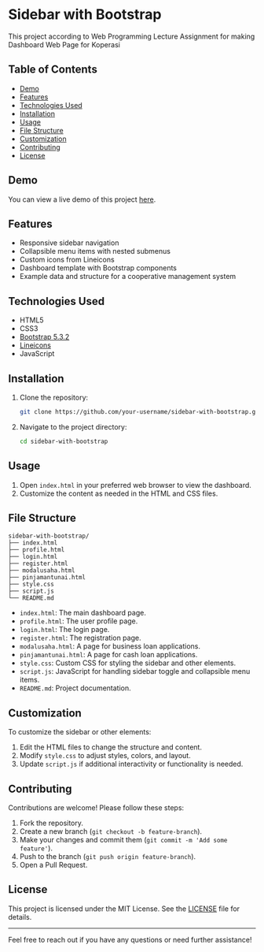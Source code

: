 # Sidebar with Bootstrap

This project according to Web Programming Lecture Assignment for making Dashboard Web Page for Koperasi

## Table of Contents

- [Demo](#demo)
- [Features](#features)
- [Technologies Used](#technologies-used)
- [Installation](#installation)
- [Usage](#usage)
- [File Structure](#file-structure)
- [Customization](#customization)
- [Contributing](#contributing)
- [License](#license)

## Demo

You can view a live demo of this project [here](https://your-demo-link.com).

## Features

- Responsive sidebar navigation
- Collapsible menu items with nested submenus
- Custom icons from Lineicons
- Dashboard template with Bootstrap components
- Example data and structure for a cooperative management system

## Technologies Used

- HTML5
- CSS3
- [Bootstrap 5.3.2](https://getbootstrap.com/docs/5.3/)
- [Lineicons](https://lineicons.com/)
- JavaScript

## Installation

1. Clone the repository:
   ```bash
   git clone https://github.com/your-username/sidebar-with-bootstrap.git
   ```
2. Navigate to the project directory:
   ```bash
   cd sidebar-with-bootstrap
   ```

## Usage

1. Open `index.html` in your preferred web browser to view the dashboard.
2. Customize the content as needed in the HTML and CSS files.

## File Structure

```plaintext
sidebar-with-bootstrap/
├── index.html
├── profile.html
├── login.html
├── register.html
├── modalusaha.html
├── pinjamantunai.html
├── style.css
├── script.js
└── README.md
```

- `index.html`: The main dashboard page.
- `profile.html`: The user profile page.
- `login.html`: The login page.
- `register.html`: The registration page.
- `modalusaha.html`: A page for business loan applications.
- `pinjamantunai.html`: A page for cash loan applications.
- `style.css`: Custom CSS for styling the sidebar and other elements.
- `script.js`: JavaScript for handling sidebar toggle and collapsible menu items.
- `README.md`: Project documentation.

## Customization

To customize the sidebar or other elements:

1. Edit the HTML files to change the structure and content.
2. Modify `style.css` to adjust styles, colors, and layout.
3. Update `script.js` if additional interactivity or functionality is needed.

## Contributing

Contributions are welcome! Please follow these steps:

1. Fork the repository.
2. Create a new branch (`git checkout -b feature-branch`).
3. Make your changes and commit them (`git commit -m 'Add some feature'`).
4. Push to the branch (`git push origin feature-branch`).
5. Open a Pull Request.

## License

This project is licensed under the MIT License. See the [LICENSE](LICENSE) file for details.

---

Feel free to reach out if you have any questions or need further assistance!
